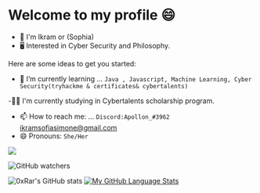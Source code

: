 # Welcome to my profile 😄

* 👦 I'm Ikram or (Sophia)
* 🖥 Interested in Cyber Security and Philosophy.

Here are some ideas to get you started:
- 🌱 I’m currently learning ... `Java , Javascript, Machine Learning, Cyber Security(tryhackme & certificates& cybertalents)`

-:technologist:  I'm currently studying in Cybertalents scholarship program.
- 📫 How to reach me: ... `Discord:Apollon_#3962` ikramsofiasimone@gmail.com
- 😄 Pronouns: `She/Her`


<p align="left"> <a href="https://twitter.com/IRavenclaww" target="blank">
<img src="https://img.shields.io/twitter/follow/iRavenclaww?logo=twitter&style=for-the-badge"/></a> </p> 
<img alt="GitHub watchers" src="https://img.shields.io/github/watchers/ikramsofia/ikramsofia?logo=github&style=for-the-badge">


![0xRar's GitHub stats](https://github-readme-stats.vercel.app/api?username=ikramsofia&show_icons=true&theme=synthwave)
[![My GitHub Language Stats](https://github-readme-stats.vercel.app/api/top-langs/?username=ikramsofia&langs_count=5&theme=synthwave)]()
